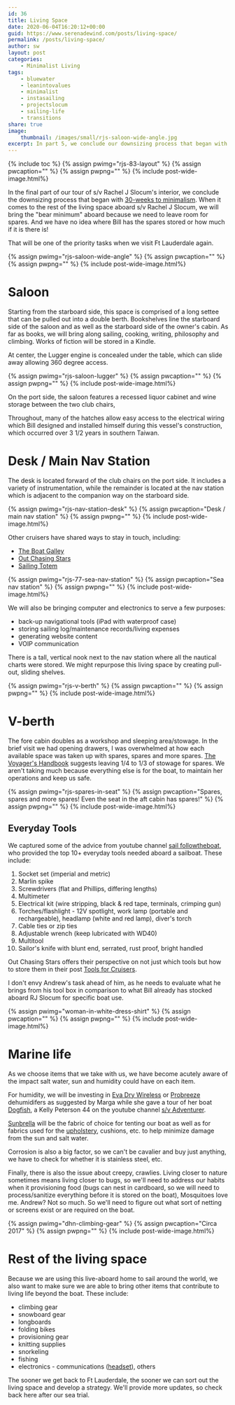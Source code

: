 ```yaml
---
id: 36
title: Living Space
date: 2020-06-04T16:20:12+00:00
guid: https://www.serenadewind.com/posts/living-space/
permalink: /posts/living-space/
author: sw
layout: post
categories:
    - Minimalist Living
tags:
    - bluewater
    - leanintovalues
    - minimalist
    - instasailing
    - projectslocum
    - sailing-life
    - transitions
share: true
image:
    thumbnail: /images/small/rjs-saloon-wide-angle.jpg 
excerpt: In part 5, we conclude our downsizing process that began with 30-weeks to minimalism. This beautiful living space conceals stowage for spares, spares and more spares.
---
```

{% include toc %}
{% assign pwimg="rjs-83-layout" %}
{% assign pwcaption="" %}
{% assign pwpng="" %}
{% include post-wide-image.html%}

In the final part of our tour of s/v Rachel J Slocum's interior, we conclude the downsizing process that began with [30-weeks to minimalism](/posts/30-weeks-to-minimalism/). When it comes to the rest of the living space aboard s/v Rachel J Slocum, we will bring the "bear minimum" aboard because we need to leave room for spares. And we have no idea where Bill has the spares stored or how much if it is there is!

That will be one of the priority tasks when we visit Ft Lauderdale again.

{% assign pwimg="rjs-saloon-wide-angle" %}
{% assign pwcaption="" %}
{% assign pwpng="" %}
{% include post-wide-image.html%}

# Saloon

Starting from the starboard side, this space is comprised of a long settee that can be pulled out into a double berth. Bookshelves line the starboard side of the saloon and as well as the starboard side of the owner's cabin. As far as books, we will bring along sailing, cooking, writing, philosophy and climbing. Works of fiction will be stored in a Kindle.

At center, the Lugger engine is concealed under the table, which can slide away allowing 360 degree access.

{% assign pwimg="rjs-saloon-lugger" %}
{% assign pwcaption="" %}
{% assign pwpng="" %}
{% include post-wide-image.html%}

On the port side, the saloon features a recessed liquor cabinet and wine storage between the two club chairs,

Throughout, many of the hatches allow easy access to the electrical wiring which Bill designed and installed himself during this vessel's construction, which occurred over 3 1/2 years in southern Taiwan.

# Desk / Main Nav Station

The desk is located forward of the club chairs on the port side. It includes a variety of instrumentation, while the remainder is located at the nav station which is adjacent to the companion way on the starboard side.

{% assign pwimg="rjs-nav-station-desk" %}
{% assign pwcaption="Desk / main nav station" %}
{% assign pwpng="" %}
{% include post-wide-image.html%}

Other cruisers have shared ways to stay in touch, including:

-   [The Boat Galley](https://theboatgalley.com/staying-in-touch/)
-   [Out Chasing Stars](https://outchasingstars.com/communications/)
-   [Sailing Totem](https://www.sailingtotem.com/2014/09/getting-online-while-cruising.html)

{% assign pwimg="rjs-77-sea-nav-station" %}
{% assign pwcaption="Sea nav station" %}
{% assign pwpng="" %}
{% include post-wide-image.html%}

We will also be bringing computer and electronics to serve a few purposes:

-   back-up navigational tools (iPad with waterproof case)
-   storing sailing log/maintenance records/living expenses
-   generating website content
-   VOIP communication

There is a tall, vertical nook next to the nav station where all the nautical charts were stored. We might repurpose this living space by creating pull-out, sliding shelves.

{% assign pwimg="rjs-v-berth" %}
{% assign pwcaption="" %}
{% assign pwpng="" %}
{% include post-wide-image.html%}

# V-berth

The fore cabin doubles as a workshop and sleeping area/stowage. In the brief visit we had opening drawers, I was overwhelmed at how each available space was taken up with spares, spares and more spares. [The Voyager's Handbook](https://www.amazon.com/Voyagers-Handbook-Essential-Guide-Cruising/dp/0071437657) suggests leaving 1/4 to 1/3 of stowage for spares. We aren't taking much because everything else is for the boat, to maintain her operations and keep us safe.

{% assign pwimg="rjs-spares-in-seat" %}
{% assign pwcaption="Spares, spares and more spares! Even the seat in the aft cabin has spares!" %}
{% assign pwpng="" %}
{% include post-wide-image.html%}

## Everyday Tools

We captured some of the advice from youtube channel [sail followtheboat](https://www.youtube.com/watch?v=7cbmWKhvlkk), who provided the top 10+ everyday tools needed aboard a sailboat. These include:

1.  Socket set (imperial and metric)
2.  Marlin spike
3.  Screwdrivers (flat and Phillips, differing lengths)
4.  Multimeter
5.  Electrical kit (wire stripping, black & red tape, terminals, crimping gun)
6.  Torches/flashlight - 12V spotlight, work lamp (portable and rechargeable), headlamp (white and red lamp), diver's torch
7.  Cable ties or zip ties
8.  Adjustable wrench (keep lubricated with WD40)
9.  Multitool
10.  Sailor's knife with blunt end, serrated, rust proof, bright handled

Out Chasing Stars offers their perspective on not just which tools but how to store them in their post [Tools for Cruisers](https://outchasingstars.com/tools-for-cruising-boats/).

I don't envy Andrew's task ahead of him, as he needs to evaluate what he brings from his tool box in comparison to what Bill already has stocked aboard RJ Slocum for specific boat use.

{% assign pwimg="woman-in-white-dress-shirt" %}
{% assign pwcaption="" %}
{% assign pwpng="" %}
{% include post-wide-image.html%}

# Marine life

As we choose items that we take with us, we have become acutely aware of the impact salt water, sun and humidity could have on each item.

For humidity, we will be investing in [Eva Dry Wireless](https://www.amazon.com/Improved-Eva-dry-333-Renewable-Dehumidifier/dp/B000H0XFCS/) or [Probreeze](https://www.amazon.com/Pro-Breeze-Renewable-Cordless-Dehumidifier/dp/B01DCF0T1Y/ref=sr_1_12?crid=XSHGO3DSWNXT&dchild=1&keywords=probreeze+dehumidifier&qid=1590418542&sprefix=probreeze%2Caps%2C210&sr=8-12) dehumidifers as suggested by Marga while she gave a tour of her boat [Dogfish](https://www.youtube.com/watch?v=PeNxeOgxJlg), a Kelly Peterson 44 on the youtube channel [s/v Adventurer](https://www.youtube.com/channel/UCpnuWBGpQp-SWgtGsKGBoFA).

[Sunbrella](https://www.sunbrella.com/browse-fabrics/fabrics-by-use/boat-covers) will be the fabric of choice for tenting our boat as well as for fabrics used for the [upholstery](https://www.sunbrella.com/browse-fabrics/fabrics-by-use/marine-upholstery), cushions, etc. to help minimize damage from the sun and salt water.

Corrosion is also a big factor, so we can't be cavalier and buy just anything, we have to check for whether it is stainless steel, etc.

Finally, there is also the issue about creepy, crawlies. Living closer to nature sometimes means living closer to bugs, so we'll need to address our habits when it provisioning food (bugs can nest in cardboard, so we will need to process/sanitize everything before it is stored on the boat), Mosquitoes love me. Andrew? Not so much. So we'll need to figure out what sort of netting or screens exist or are required on the boat.

{% assign pwimg="dhn-climbing-gear" %}
{% assign pwcaption="Circa 2017" %}
{% assign pwpng="" %}
{% include post-wide-image.html%}

# Rest of the living space

Because we are using this live-aboard home to sail around the world, we also want to make sure we are able to bring other items that contribute to living life beyond the boat. These include:

-   climbing gear
-   snowboard gear
-   longboards
-   folding bikes
-   provisioning gear
-   knitting supplies
-   snorkeling
-   fishing
-   electronics - communications ([headset](https://outchasingstars.com/new-marriage-savers/)), others

The sooner we get back to Ft Lauderdale, the sooner we can sort out the living space and develop a strategy. We'll provide more updates, so check back here after our sea trial.